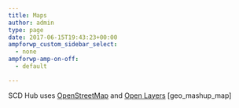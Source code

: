 ```yaml
---
title: Maps
author: admin
type: page
date: 2017-06-15T19:43:23+00:00
ampforwp_custom_sidebar_select:
  - none
ampforwp-amp-on-off:
  - default

---
```

SCD Hub uses [OpenStreetMap][1] and [Open Layers][2] [geo\_mashup\_map]

 [1]: https://openstreetmap.org
 [2]: http://openlayers.org